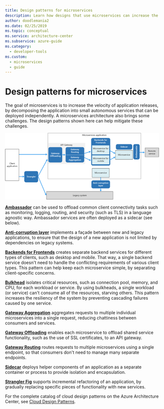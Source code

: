 ```yaml
---
title: Design patterns for microservices
description: Learn how designs that use microservices can increase the velocity of application releases by deploying small, autonomous services independently.
author: doodlemania2
ms.date: 02/25/2019
ms.topic: conceptual
ms.service: architecture-center
ms.subservice: azure-guide
ms.category:
  - developer-tools
ms.custom:
  - microservices
  - guide
---
```


# Design patterns for microservices

The goal of microservices is to increase the velocity of application releases, by decomposing the application into small autonomous services that can be deployed independently. A microservices architecture also brings some challenges. The design patterns shown here can help mitigate these challenges.

![Microservices design patterns](../images/microservices-patterns.png)

[**Ambassador**](../../patterns/ambassador.md) can be used to offload common client connectivity tasks such as monitoring, logging, routing, and security (such as TLS) in a language agnostic way. Ambassador services are often deployed as a sidecar (see below).

[**Anti-corruption layer**](../../patterns/anti-corruption-layer.md) implements a façade between new and legacy applications, to ensure that the design of a new application is not limited by dependencies on legacy systems.

[**Backends for Frontends**](../../patterns/backends-for-frontends.md) creates separate backend services for different types of clients, such as desktop and mobile. That way, a single backend service doesn't need to handle the conflicting requirements of various client types. This pattern can help keep each microservice simple, by separating client-specific concerns.

[**Bulkhead**](../../patterns/bulkhead.md) isolates critical resources, such as connection pool, memory, and CPU, for each workload or service. By using bulkheads, a single workload (or service) can't consume all of the resources, starving others. This pattern increases the resiliency of the system by preventing cascading failures caused by one service.

[**Gateway Aggregation**](../../patterns/gateway-aggregation.md) aggregates requests to multiple individual microservices into a single request, reducing chattiness between consumers and services.

[**Gateway Offloading**](../../patterns/gateway-offloading.md) enables each microservice to offload shared service functionality, such as the use of SSL certificates, to an API gateway.

[**Gateway Routing**](../../patterns/gateway-routing.md) routes requests to multiple microservices using a single endpoint, so that consumers don't need to manage many separate endpoints.

[**Sidecar**](../../patterns/sidecar.md) deploys helper components of an application as a separate container or process to provide isolation and encapsulation.

[**Strangler Fig**](../../patterns/strangler-fig.md) supports incremental refactoring of an application, by gradually replacing specific pieces of functionality with new services.

For the complete catalog of cloud design patterns on the Azure Architecture Center, see [Cloud Design Patterns](https://docs.microsoft.com/azure/architecture/patterns/).
